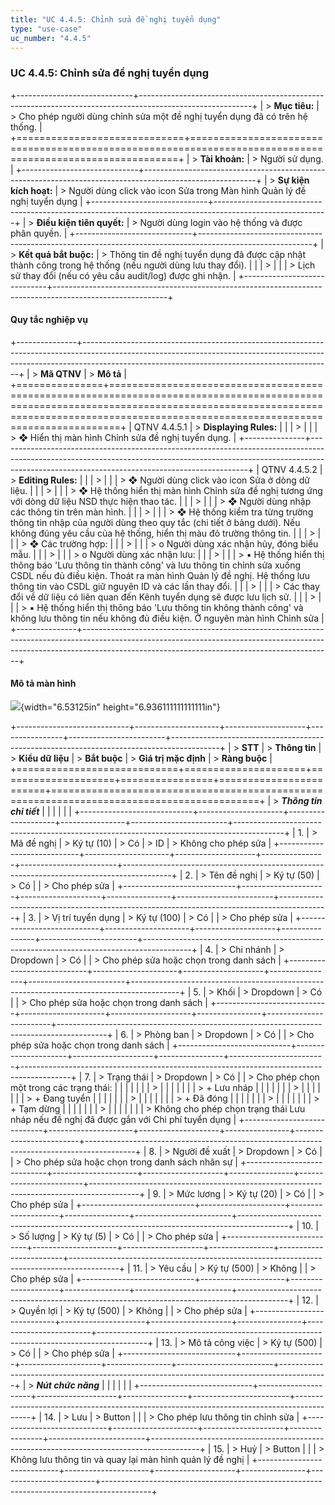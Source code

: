 ```yaml
---
title: "UC 4.4.5: Chỉnh sửa đề nghị tuyển dụng"
type: "use-case"
uc_number: "4.4.5"
---
```


### UC 4.4.5: Chỉnh sửa đề nghị tuyển dụng

+-----------------------------+----------------------------------------------------------------------------------------------------------+
| > **Mục tiêu:**             | > Cho phép người dùng chỉnh sửa một đề nghị tuyển dụng đã có trên hệ thống.                              |
+=============================+==========================================================================================================+
| > **Tài khoản:**            | > Người sử dụng.                                                                                         |
+-----------------------------+----------------------------------------------------------------------------------------------------------+
| > **Sự kiện kích hoạt:**    | > Người dùng click vào icon Sửa trong Màn hình Quản lý đề nghị tuyển dụng                                |
+-----------------------------+----------------------------------------------------------------------------------------------------------+
| > **Điều kiện tiên quyết:** | > Người dùng login vào hệ thống và được phân quyền.                                                      |
+-----------------------------+----------------------------------------------------------------------------------------------------------+
| > **Kết quả bắt buộc:**     | > Thông tin đề nghị tuyển dụng đã được cập nhật thành công trong hệ thống (nếu người dùng lưu thay đổi). |
|                             | >                                                                                                        |
|                             | > Lịch sử thay đổi (nếu có yêu cầu audit/log) được ghi nhận.                                             |
+-----------------------------+----------------------------------------------------------------------------------------------------------+

####  Quy tắc nghiệp vụ

+---------------+--------------------------------------------------------------------------------------------------------------------------------------------------------------------------------------------------------------------------+
| > **Mã QTNV** | > **Mô tả**                                                                                                                                                                                                              |
+===============+==========================================================================================================================================================================================================================+
| QTNV 4.4.5.1  | > **Displaying Rules:**                                                                                                                                                                                                  |
|               | >                                                                                                                                                                                                                        |
|               | > ❖ Hiển thị màn hình Chỉnh sửa đề nghị tuyển dụng.                                                                                                                                                                      |
+---------------+--------------------------------------------------------------------------------------------------------------------------------------------------------------------------------------------------------------------------+
| QTNV 4.4.5.2  | > **Editing Rules:**                                                                                                                                                                                                     |
|               | >                                                                                                                                                                                                                        |
|               | > ❖ Người dùng click vào icon Sửa ở dòng dữ liệu.                                                                                                                                                                        |
|               | >                                                                                                                                                                                                                        |
|               | > ❖ Hệ thống hiển thị màn hình Chỉnh sửa đề nghị tương ứng với dòng dữ liệu NSD thực hiện thao tác.                                                                                                                      |
|               | >                                                                                                                                                                                                                        |
|               | > ❖ Người dùng nhập các thông tin trên màn hình.                                                                                                                                                                         |
|               | >                                                                                                                                                                                                                        |
|               | > ❖ Hệ thống kiểm tra từng trường thông tin nhập của người dùng theo quy tắc (chi tiết ở bảng dưới). Nếu không đúng yêu cầu của hệ thống, hiển thị màu đỏ trường thông tin.                                              |
|               | >                                                                                                                                                                                                                        |
|               | > ❖ Các trường hợp:                                                                                                                                                                                                      |
|               | >                                                                                                                                                                                                                        |
|               | > o Người dùng xác nhận hủy, đóng biểu mẫu.                                                                                                                                                                              |
|               | >                                                                                                                                                                                                                        |
|               | > o Người dùng xác nhận lưu:                                                                                                                                                                                             |
|               | >                                                                                                                                                                                                                        |
|               | > ▪ Hệ thống hiển thị thông báo 'Lưu thông tin thành công' và lưu thông tin chỉnh sửa xuống CSDL nếu đủ điều kiện. Thoát ra màn hình Quản lý đề nghị. Hệ thống lưu thông tin vào CSDL giữ nguyên ID và các lần thay đổi. |
|               | >                                                                                                                                                                                                                        |
|               | > Các thay đổi về dữ liệu có liên quan đến Kênh tuyển dụng sẽ được lưu lịch sử.                                                                                                                                          |
|               | >                                                                                                                                                                                                                        |
|               | > ▪ Hệ thống hiển thị thông báo 'Lưu thông tin không thành công' và không lưu thông tin nếu không đủ điều kiện. Ở nguyên màn hình Chỉnh sửa                                                                              |
+---------------+--------------------------------------------------------------------------------------------------------------------------------------------------------------------------------------------------------------------------+

#### Mô tả màn hình

![](media/image49.png){width="6.53125in" height="6.936111111111111in"}

+----------------------------+---------------------+--------------------+----------------+------------------------+------------------------------------------------------------------------------------------+
| > **STT**                  | > **Thông tin**     | > **Kiểu dữ liệu** | > **Bắt buộc** | > **Giá trị mặc định** | > **Ràng buộc**                                                                          |
+============================+=====================+====================+================+========================+==========================================================================================+
| > ***Thông tin chi tiết*** |                     |                    |                |                        |                                                                                          |
+----------------------------+---------------------+--------------------+----------------+------------------------+------------------------------------------------------------------------------------------+
| 1\.                        | > Mã đề nghị        | > Ký tự (10)       | > Có           | > ID                   | > Không cho phép sửa                                                                     |
+----------------------------+---------------------+--------------------+----------------+------------------------+------------------------------------------------------------------------------------------+
| 2\.                        | > Tên đề nghị       | > Ký tự (50)       | > Có           |                        | > Cho phép sửa                                                                           |
+----------------------------+---------------------+--------------------+----------------+------------------------+------------------------------------------------------------------------------------------+
| 3\.                        | > Vị trí tuyển dụng | > Ký tự (100)      | > Có           |                        | > Cho phép sửa                                                                           |
+----------------------------+---------------------+--------------------+----------------+------------------------+------------------------------------------------------------------------------------------+
| 4\.                        | > Chi nhánh         | > Dropdown         | > Có           |                        | > Cho phép sửa hoặc chọn trong danh sách                                                 |
+----------------------------+---------------------+--------------------+----------------+------------------------+------------------------------------------------------------------------------------------+
| 5\.                        | > Khối              | > Dropdown         | > Có           |                        | > Cho phép sửa hoặc chọn trong danh sách                                                 |
+----------------------------+---------------------+--------------------+----------------+------------------------+------------------------------------------------------------------------------------------+
| 6\.                        | > Phòng ban         | > Dropdown         | > Có           |                        | > Cho phép sửa hoặc chọn trong danh sách                                                 |
+----------------------------+---------------------+--------------------+----------------+------------------------+------------------------------------------------------------------------------------------+
| 7\.                        | > Trạng thái        | > Dropdown         | > Có           |                        | > Cho phép chọn một trong các trạng thái:                                                |
|                            |                     |                    |                |                        | >                                                                                        |
|                            |                     |                    |                |                        | > \+ Lưu nháp                                                                            |
|                            |                     |                    |                |                        | >                                                                                        |
|                            |                     |                    |                |                        | > \+ Đang tuyển                                                                          |
|                            |                     |                    |                |                        | >                                                                                        |
|                            |                     |                    |                |                        | > \+ Đã đóng                                                                             |
|                            |                     |                    |                |                        | >                                                                                        |
|                            |                     |                    |                |                        | > \+ Tạm dừng                                                                            |
|                            |                     |                    |                |                        | >                                                                                        |
|                            |                     |                    |                |                        | > Không cho phép chọn trạng thái Lưu nháp nếu đề nghị đã được gắn với Chi phí tuyển dụng |
+----------------------------+---------------------+--------------------+----------------+------------------------+------------------------------------------------------------------------------------------+
| 8\.                        | > Người đề xuất     | > Dropdown         | > Có           |                        | > Cho phép sửa hoặc chọn trong danh sách nhân sự                                         |
+----------------------------+---------------------+--------------------+----------------+------------------------+------------------------------------------------------------------------------------------+
| 9\.                        | > Mức lương         | > Ký tự (20)       | > Có           |                        | > Cho phép sửa                                                                           |
+----------------------------+---------------------+--------------------+----------------+------------------------+------------------------------------------------------------------------------------------+
| 10\.                       | > Số lượng          | > Ký tự (5)        | > Có           |                        | > Cho phép sửa                                                                           |
+----------------------------+---------------------+--------------------+----------------+------------------------+------------------------------------------------------------------------------------------+
| 11\.                       | > Yêu cầu           | > Ký tự (500)      | > Không        |                        | > Cho phép sửa                                                                           |
+----------------------------+---------------------+--------------------+----------------+------------------------+------------------------------------------------------------------------------------------+
| 12\.                       | > Quyền lợi         | > Ký tự (500)      | > Không        |                        | > Cho phép sửa                                                                           |
+----------------------------+---------------------+--------------------+----------------+------------------------+------------------------------------------------------------------------------------------+
| 13\.                       | > Mô tả công việc   | > Ký tự (500)      | > Có           |                        | > Cho phép sửa                                                                           |
+----------------------------+---------------------+--------------------+----------------+------------------------+------------------------------------------------------------------------------------------+
| > ***Nút chức năng***      |                     |                    |                |                        |                                                                                          |
+----------------------------+---------------------+--------------------+----------------+------------------------+------------------------------------------------------------------------------------------+
| 14\.                       | > Lưu               | > Button           |                |                        | > Cho phép lưu thông tin chỉnh sửa                                                       |
+----------------------------+---------------------+--------------------+----------------+------------------------+------------------------------------------------------------------------------------------+
| 15\.                       | > Huỷ               | > Button           |                |                        | > Không lưu thông tin và quay lại màn hình quản lý đề nghị                               |
+----------------------------+---------------------+--------------------+----------------+------------------------+------------------------------------------------------------------------------------------+
